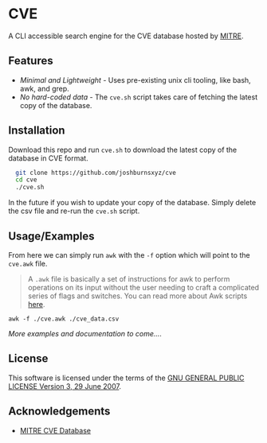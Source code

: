 
# CVE

A CLI accessible search engine for the CVE database hosted by [MITRE](https://cve.mitre.org).


## Features

- *Minimal and Lightweight* - Uses pre-existing unix cli tooling, like bash, awk, and grep.
- *No hard-coded data* - The `cve.sh` script takes care of fetching the latest copy of the database.

## Installation

Download this repo and run `cve.sh` to download the latest copy
of the database in CVE format.

```bash
  git clone https://github.com/joshburnsxyz/cve
  cd cve
  ./cve.sh
```

In the future if you wish to update your copy of the database. Simply
delete the csv file and re-run the `cve.sh` script.
    
## Usage/Examples

From here we can simply run `awk` with the `-f` option which will point to the `cve.awk`
file.

> A `.awk` file is basically a set of instructions for awk to perform operations on 
> its input without the user needing to craft a complicated series of flags and switches.
> You can read more about Awk scripts
> [here](https://www.oreilly.com/library/view/effective-awk-programming/9781491904930/ch01.html).

```
awk -f ./cve.awk ./cve_data.csv
```
_More examples and documentation to come...._

## License
This software is licensed under the terms of the
[GNU GENERAL PUBLIC LICENSE Version 3, 29 June 2007](https://choosealicense.com/licenses/gpl-3.0/#).


## Acknowledgements

 - [MITRE CVE Database](https://cve.mitre.org/)
